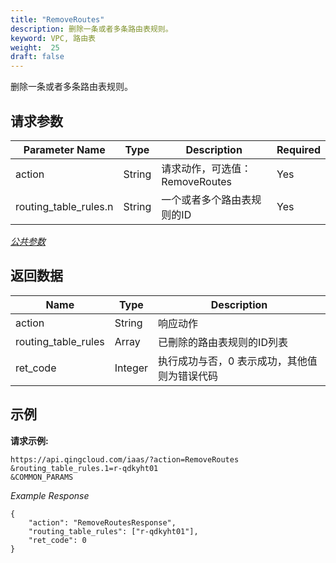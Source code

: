 ```yaml
---
title: "RemoveRoutes"
description: 删除一条或者多条路由表规则。
keyword: VPC, 路由表
weight:  25
draft: false
---
```


删除一条或者多条路由表规则。

## 请求参数

| Parameter Name | Type | Description | Required |
| --- | --- | --- | --- |
| action | String | 请求动作，可选值：RemoveRoutes | Yes |
| routing_table_rules.n | String | 一个或者多个路由表规则的ID | Yes |

[_公共参数_](../../get_api/parameters/)

## 返回数据

| Name | Type | Description |
| --- | --- | --- |
| action | String | 响应动作 |
| routing_table_rules | Array | 已刪除的路由表规则的ID列表 |
| ret_code | Integer | 执行成功与否，0 表示成功，其他值则为错误代码 |

## 示例

**请求示例:**

```
https://api.qingcloud.com/iaas/?action=RemoveRoutes
&routing_table_rules.1=r-qdkyht01
&COMMON_PARAMS
```

_Example Response_

```
{
	"action": "RemoveRoutesResponse",
	"routing_table_rules": ["r-qdkyht01"],
	"ret_code": 0
}
```
